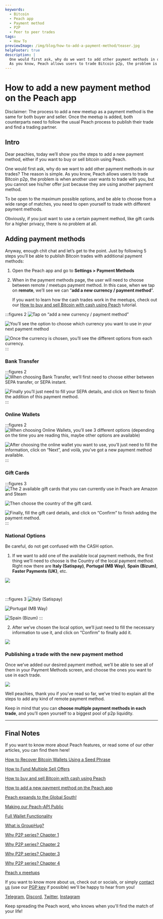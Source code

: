 ```yaml
---
keywords:
  - Bitcoin
  - Peach app
  - Payment method
  - P2P
  - Peer to peer trades
tags:
  - How To
previewImage: /img/blog/how-to-add-a-payment-method/teaser.jpg
helpFooter: true
description: |
  One would first ask, why do we want to add other payment methods in our trades? The reason is simple.
  As you know, Peach allows users to trade Bitcoin p2p, the problem is when another user wants to trade with you, but you cannot see his/her offer just because they are using anothercpayment method. To be open to the maximum possible options, and be able to choose from a wide range of matches, you need to open yourself to trade withcdifferent payment methods.
---
```


# How to add a new payment method on the Peach app

Disclaimer: The process to add a new meetup as a payment method is the same for both buyer and seller.
Once the meetup is added, both counterparts need to follow the usual Peach process to publish their trade and find a trading partner.

## Intro

Dear peachies, today we’ll show you the steps to add a new payment method, either if you want to buy or sell bitcoin using Peach.

One would first ask, why do we want to add other payment methods in our trades? The reason is simple.
As you know, Peach allows users to trade Bitcoin p2p, the problem is when another user wants to trade with you, but you cannot see his/her offer just because they are using another
payment method.

To be open to the maximum possible options, and be able to choose from a wide range of matches, you need to open yourself to trade with
different payment methods.

Obviously, if you just want to use a certain payment method, like gift cards for a higher privacy, there is no problem at all.

## Adding payment methods

Anyway, enough chit chat and let’s get to the point. Just by following 5 steps you’ll be able to publish Bitcoin trades with additional payment
methods:

1. Open the Peach app and go to **Settings > Payment Methods**

2. When in the payment methods page, the user will need to choose between remote / meetups payment method.
   In this case, when we tap on **remote**, we’ll see we can “**add a new currency / payment method**”.

   If you want to learn how the cash trades work in the meetups, check out our [How to buy and sell Bitcoin with cash using Peach](/blog/how-to-buy-and-sell-bitcoin-with-cash-using-peach/) tutorial.

:::figures 2
![Tap on “add a new currency / payment method”](/img/blog/how-to-add-a-payment-method/add-1.png)

![You’ll see the option to choose which currency you want to use in your next payment method](/img/blog/how-to-add-a-payment-method/add-2.png)

![Once the currency is chosen, you’ll see the different options from each currency.](/img/blog/how-to-add-a-payment-method/add-3.png)
:::

### Bank Transfer

:::figures 2
![When choosing Bank Transfer, we’ll first need to choose either between SEPA transfer, or SEPA instant.](/img/blog/how-to-add-a-payment-method/bank-transfer-1.png)

![Finally you’ll just need to fill your SEPA details, and click on **Next** to finish the addition of this payment method.](/img/blog/how-to-add-a-payment-method/bank-transfer-2.png)
:::

### Online Wallets

:::figures 2
![When choosing Online Wallets, you’ll see 3 different options (depending on the time you are reading this, maybe other options are available)](/img/blog/how-to-add-a-payment-method/online-wallets-1.png)

![After choosing the online wallet you want to use, you’ll just need to fill the information, click on “Next”, and voilà, you’ve got a new payment method available.](/img/blog/how-to-add-a-payment-method/online-wallets-2.png)
:::

### Gift Cards

:::figures 3
![The 2 available gift cards that you can currently use in Peach are Amazon and Steam](/img/blog/how-to-add-a-payment-method/gift-cards-1.png)

![Then choose the country of the gift card.](/img/blog/how-to-add-a-payment-method/gift-cards-2.png)

![Finally, fill the gift card details, and click on “Confirm” to finish adding the payment method.](/img/blog/how-to-add-a-payment-method/gift-cards-3.png)
:::

### National Options

Be careful, do not get confused with the CASH option.

1. If we want to add one of the available local payment methods, the first thing we’ll need to choose is the Country of the local payment
   method. Right now there are **Italy (Satispay)**, **Portugal (MB Way)**, **Spain (Bizum)**, **Faster Payments (UK)**, etc.

![](/img/blog/how-to-add-a-payment-method/national-options-1.png)

<br>

:::figures 3
![**Italy (Satispay)**](/img/blog/how-to-add-a-payment-method/national-options-italy.png)

![**Portugal (MB Way)**](/img/blog/how-to-add-a-payment-method/national-options-portugal.png)

![**Spain (Bizum)**](/img/blog/how-to-add-a-payment-method/national-options-spain.png)
:::

2. After we’ve chosen the local option, we’ll just need to fill the necessary information to use it, and click on “Confirm” to finally add it.

![](/img/blog/how-to-add-a-payment-method/national-options-details.png)

### Publishing a trade with the new payment method

Once we’ve added our desired payment method, we’ll be able to see all of them in your Payment Methods screen, and choose the ones you want
to use in each trade.

![](/img/blog/how-to-add-a-payment-method/publish-1.png)

Well peachies, thank you if you’ve read so far, we’ve tried to explain all the steps to add any kind of remote payment method.

Keep in mind that you can **choose multiple payment methods in each trade**, and you’ll open yourself to a biggest pool of p2p liquidity.

---

## Final Notes

If you want to know more about Peach features, or read some of our other articles, you can find them here!

[How to Recover Bitcoin Wallets Using a Seed Phrase](https://peachbitcoin.com/blog/how-to-restore-peach-wallet/)

[How to Fund Multiple Sell Offers](https://peachbitcoin.com/blog/funding-multiple-sell-offers/)

[How to buy and sell Bitcoin with cash using Peach](https://peachbitcoin.com/blog/how-to-buy-and-sell-bitcoin-with-cash-using-peach/)

[How to add a new payment method on the Peach app](https://peachbitcoin.com/blog/how-to-add-a-payment-method/)

[Peach expands to the Global South!](https://peachbitcoin.com/blog/peach-expands-to-the-global-south/)

[Making our Peach-API Public](https://peachbitcoin.com/blog/making-our-peach-api-public/)

[Full Wallet Functionality](https://peachbitcoin.com/blog/full-wallet-functionality/)

[What is GroupHug?](https://peachbitcoin.com/blog/group-hug/)

[Why P2P series? Chapter 1](https://peachbitcoin.com/blog/why-p2p-chapter-1/)

[Why P2P series? Chapter 2](https://peachbitcoin.com/blog/why-p2p-chapter-2/)

[Why P2P series? Chapter 3](https://peachbitcoin.com/blog/why-p2p-chapter-3-circular-economies/)

[Why P2P series? Chapter 4](https://peachbitcoin.com/blog/why-p2p-chapter-4-chains-of-trust/)

[Peach x meetups](https://peachbitcoin.com/blog/peach-for-meetups/)

If you want to know more about us, check out or socials, or simply [contact us](mailto:hello@peachbitcoin.com) (use our [PGP key](https://keys.openpgp.org/vks/v1/by-fingerprint/48339A19645E2E53488E0E5479E1B270FACD1BD2) if possible) we'll be happy to hear from you!

[Telegram](https://t.me/peachtopeach), [Discord](https://discord.gg/ypeHz3SW54), [Twitter](https://twitter.com/peachbitcoin), [Instagram](https://instagram.com/peachbitcoin)

Keep spreading the Peach word, who knows when you'll find the match of your life!
